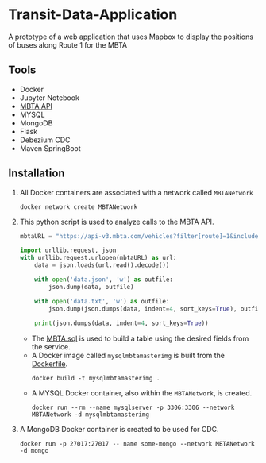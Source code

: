 # Transit-Data-Application
A prototype of a web application that uses Mapbox to display the positions of buses along Route 1 for the MBTA

## Tools
* Docker
* Jupyter Notebook
* [MBTA API](https://www.mbta.com/developers/v3-api)
* MYSQL
* MongoDB
* Flask
* Debezium CDC
* Maven SpringBoot

## Installation
1. All Docker containers are associated with a network called ```MBTANetwork```
    ```
    docker network create MBTANetwork
    ```
2. This python script is used to analyze calls to the MBTA API.
    ```python
    mbtaURL = "https://api-v3.mbta.com/vehicles?filter[route]=1&include=trip"

    import urllib.request, json
    with urllib.request.urlopen(mbtaURL) as url:
        data = json.loads(url.read().decode())
    
        with open('data.json', 'w') as outfile:
            json.dump(data, outfile)
    
        with open('data.txt', 'w') as outfile:
            json.dump(json.dumps(data, indent=4, sort_keys=True), outfile)
        
        print(json.dumps(data, indent=4, sort_keys=True))
    ```
    * The [MBTA.sql](https://github.com/jlstewart12/Transit-Data-Application/blob/main/mysqlDocker/MBTA.sql) is used to build a table using the desired fields from the service.
    * A Docker image called ```mysqlmbtamasterimg``` is built from the [Dockerfile](https://github.com/jlstewart12/Transit-Data-Application/blob/main/mysqlDocker/Dockerfile).
        ```
        docker build -t mysqlmbtamasterimg .
        ```
    * A MYSQL Docker container, also within the ```MBTANetwork```, is created.
        ```
        docker run --rm --name mysqlserver -p 3306:3306 --network MBTANetwork -d mysqlmbtamasterimg
        ```
3. A MongoDB Docker container is created to be used for CDC.
    ```
    docker run -p 27017:27017 -- name some-mongo --network MBTANetwork -d mongo
    ```